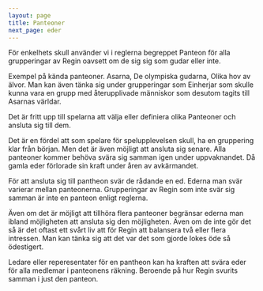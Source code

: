 ```yaml
---
layout: page
title: Panteoner
next_page: eder
---
```

För enkelhets skull använder vi i reglerna begreppet Panteon för alla grupperingar av Regin oavsett om de sig sig som gudar eller inte. 

Exempel på kända panteoner. Asarna, De olympiska gudarna, Olika hov av älvor. Man kan även tänka sig under grupperingar som Einherjar som skulle kunna vara en grupp med återupplivade människor som desutom tagits till Asarnas världar.

Det är fritt upp till spelarna att välja eller definiera olika Panteoner och ansluta sig till dem. 

Det är en fördel att som spelare för spelupplevelsen skull, ha en 
gruppering klar från början. Men det är även möjligt att ansluta 
sig senare. Alla panteoner kommer behöva svära sig samman igen under 
uppvaknandet. Då gamla eder förlorade sin kraft under åren av 
avkärmandet.

För att ansluta sig till pantheon svär de rådande en ed. Ederna man 
svär varierar mellan panteonerna. Grupperingar av Regin som inte 
svär sig samman är inte en panteon enligt reglerna. 

Även om det är möjligt att tillhöra flera panteoner begränsar 
ederna man ibland möjligheten att ansluta sig den möjligheten. Även om de 
inte gör det så är det oftast ett svårt liv att för Regin att 
balansera två eller flera intressen. Man kan tänka sig att det var 
det som gjorde lokes öde så ödestigert. 

Ledare eller reperesentater för en pantheon kan ha kraften att svära 
eder för alla medlemar i panteonens räkning. Beroende på hur Regin 
svurits samman i just den panteon.

